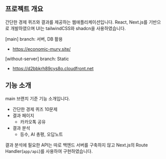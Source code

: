 ## 프로젝트 개요

간단한 경제 퀴즈와 결과를 제공하는 웹애플리케이션입니다. React, Next.js를 기반으로 개발하였으며 UI는 tailwindCSS와 shadcn을 사용하였습니다.

[main] branch: 서버, DB 활용

- https://economic-mury.site/

[without-server] branch: Static

- https://d2bbkrh89cys8o.cloudfront.net

## 기능 소개

main 브랜치 기준 기능 소개입니다.

- 간단한 경제 퀴즈 10문제
- 결과 페이지
  - 카카오톡 공유
- 결과 분석
  - 등수, AI 총평, 오답노트

결과 분석에 필요한 API는 따로 백엔드 서버를 구축하지 않고 Next.js의 Route Handler(`app/api`)를 사용하여 구현하였습니다.
